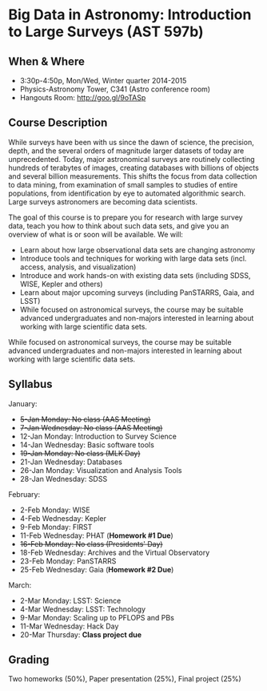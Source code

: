 Big Data in Astronomy: Introduction to Large Surveys (AST 597b)
===============================================================

When & Where
------------
* 3:30p-4:50p, Mon/Wed, Winter quarter 2014-2015
* Physics-Astronomy Tower, C341 (Astro conference room)
* Hangouts Room: http://goo.gl/9oTASp

Course Description
------------------

While surveys have been with us since the dawn of science, the precision, depth, and the several orders of magnitude larger datasets of today are unprecedented. Today, major astronomical surveys are routinely collecting hundreds of terabytes of images, creating databases with billions of objects and several billion measurements. This shifts the focus from data collection to data mining, from examination of small samples to studies of entire populations, from identification by eye to automated algorithmic search. Large surveys astronomers are becoming data scientists.

The goal of this course is to prepare you for research with large survey data, teach you how to think about such data sets, and give you an overview of what is or soon will be available. We will:

* Learn about how large observational data sets are changing astronomy
* Introduce tools and techniques for working with large data sets (incl. access, analysis, and visualization)
* Introduce and work hands-on with existing data sets (including SDSS, WISE, Kepler and others)
* Learn about major upcoming surveys (including PanSTARRS, Gaia, and LSST)
* While focused on astronomical surveys, the course may be suitable advanced undergraduates and non-majors interested in learning about working with large scientific data sets.

While focused on astronomical surveys, the course may be suitable advanced undergraduates and non-majors interested in learning about working with large scientific data sets.

Syllabus
--------

January:
 * ~~5-Jan Monday: No class (AAS Meeting)~~
 * ~~7-Jan Wednesday: No class (AAS Meeting)~~
 * 12-Jan Monday: Introduction to Survey Science
 * 14-Jan Wednesday: Basic software tools
 * ~~19-Jan Monday: No class (MLK Day)~~
 * 21-Jan Wednesday: Databases		
 * 26-Jan Monday: Visualization and Analysis Tools		
 * 28-Jan Wednesday: SDSS

February:
 * 2-Feb	Monday: WISE
 * 4-Feb	Wednesday: Kepler
 * 9-Feb	Monday: FIRST
 * 11-Feb Wednesday: PHAT (**Homework #1 Due**)
 * ~~16-Feb Monday: No class (Presidents' Day)~~
 * 18-Feb Wednesday: Archives and the Virtual Observatory
 * 23-Feb Monday: PanSTARRS
 * 25-Feb Wednesday: Gaia (**Homework #2 Due**)

March:
 * 2-Mar	Monday: LSST: Science		
 * 4-Mar Wednesday: LSST: Technology		
 * 9-Mar Monday: Scaling up to PFLOPS and PBs		
 * 11-Mar Wednesday: Hack Day		
 * 20-Mar Thursday: **Class project due**

Grading
-------

Two homeworks (50%), Paper presentation (25%), Final project (25%)
